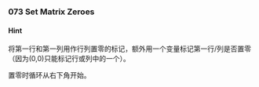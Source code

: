 ### 073 Set Matrix Zeroes

#### Hint

将第一行和第一列用作行列置零的标记，额外用一个变量标记第一行/列是否置零（因为(0,0)只能标记行或列中的一个）。

置零时循环从右下角开始。

